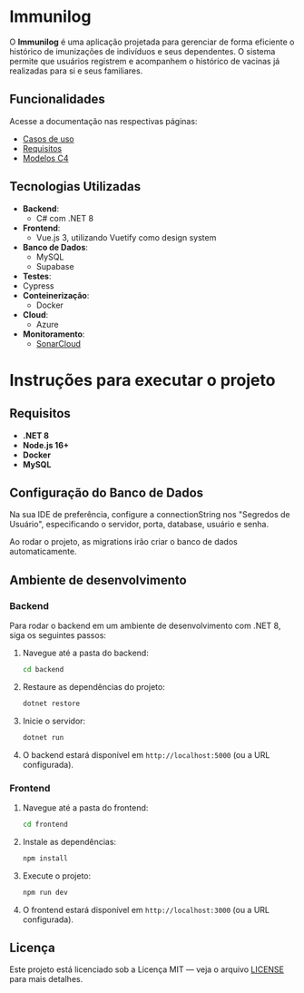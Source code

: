 
# Immunilog

O **Immunilog** é uma aplicação projetada para gerenciar de forma eficiente o histórico de imunizações de indivíduos e seus dependentes. O sistema permite que usuários registrem e acompanhem o histórico de vacinas já realizadas para si e seus familiares.


## Funcionalidades

Acesse a documentação nas respectivas páginas:
- [Casos de uso](docs/use-cases.md)
- [Requisitos](docs/requirements.md)
- [Modelos C4](docs/models.md)


## Tecnologias Utilizadas

- **Backend**: 
  - C# com .NET 8
- **Frontend**: 
  - Vue.js 3, utilizando Vuetify como design system
- **Banco de Dados**: 
  - MySQL
  - Supabase
 - **Testes**: 
  - Cypress
- **Conteinerização**: 
  - Docker
- **Cloud**: 
  - Azure
- **Monitoramento**: 
  - <a href="https://sonarcloud.io/project/overview?id=atjulia_immunilog">SonarCloud</a>


# Instruções para executar o projeto

## Requisitos

- **.NET 8**
- **Node.js 16+**
- **Docker**
- **MySQL**

## Configuração do Banco de Dados

Na sua IDE de preferência, configure a connectionString nos "Segredos de Usuário", especificando o servidor, porta, database, usuário e senha.

Ao rodar o projeto, as migrations irão criar o banco de dados automaticamente.


## Ambiente de desenvolvimento

### Backend

Para rodar o backend em um ambiente de desenvolvimento com .NET 8, siga os seguintes passos:

1. Navegue até a pasta do backend:

    ```bash
    cd backend
    ```

2. Restaure as dependências do projeto:

    ```bash
    dotnet restore
    ```

3. Inicie o servidor:

    ```bash
    dotnet run
    ```

4. O backend estará disponível em `http://localhost:5000` (ou a URL configurada).

### Frontend

1. Navegue até a pasta do frontend:

    ```bash
    cd frontend
    ```

2. Instale as dependências:

    ```bash
    npm install
    ```

3. Execute o projeto:

    ```bash
    npm run dev
    ```
4. O frontend estará disponível em `http://localhost:3000` (ou a URL configurada).


## Licença

Este projeto está licenciado sob a Licença MIT — veja o arquivo [LICENSE](https://github.com/atjulia/immunilog/blob/main/LICENSE) para mais detalhes.
